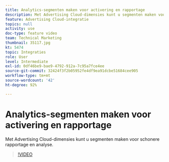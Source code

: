 ```yaml
---
title: Analytics-segmenten maken voor activering en rapportage
description: Met Advertising Cloud-dimensies kunt u segmenten maken voor schonere rapportage en analyse.
feature: Advertising Cloud-integratie
topics: null
activity: use
doc-type: feature video
team: Technical Marketing
thumbnail: 35117.jpg
kt: 5474
topic: Integraties
role: User
level: Intermediate
exl-id: 0df46be9-bae9-4792-912a-7c95a7fce4ee
source-git-commit: 32424f3f2b05952fe4df9ea91dcbe51684cee905
workflow-type: tm+mt
source-wordcount: '42'
ht-degree: 92%

---
```


# Analytics-segmenten maken voor activering en rapportage

Met Advertising Cloud-dimensies kunt u segmenten maken voor schonere rapportage en analyse.

>[!VIDEO](https://video.tv.adobe.com/v/35117/?quality=12&learn=on)
